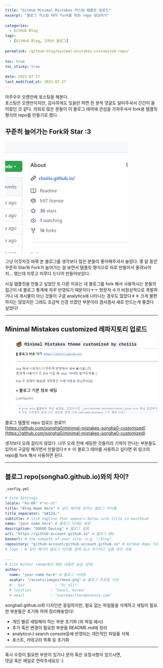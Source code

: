 ```yaml
---
title: "GitHub Minimal Mistakes 커스텀 템플릿 업로드"
excerpt: "블로그 커스텀 테마 fork를 위한 repo 생성하기"

categories:
  - GitHub Blog
tags:
  - [GitHub Blog, 깃허브 블로그]

permalink: /github-blog/minimal-mistakes-customized-repo/

toc: true
toc_sticky: true

date: 2022-07-27
last_modified_at: 2022-07-27
---
```


아주우우 오랜만에 포스팅을 해본다.  
포스팅은 오랜만이지만, 감사하게도 잊을만 하면 한 분씩 댓글도 달아주셔서 간간이 들어왔던 것 같다. 의외로 많은 분들이 이 블로그 테마에 관심을 가져주셔서 fork용 템플릿 형식의 repo를 만들기로 했다.

## 꾸준히 늘어가는 Fork와 Star :3

![star-and-fork](/assets/images/posts_img/github-blog-minimal-mistakes-customized-repo/star-and-fork.png)

그냥 이것저것 바꿔 본 블로그를 생각보다 많은 분들이 좋아해주셔서 놀랐다. 몇 달 동안 꾸준히 Star와 Fork가 늘어가는 걸 보면서 템플릿 형식으로 따로 만들어서 올려놔야지... 했는데 미루고 미루다 드디어 만들어보았다.

사실 템플릿을 만들고 싶었던 또 다른 이유는 내 블로그를 fork 해서 사용하시는 분들의 접근이 내 블로그 통계에 자꾸 반영되기 때문이다ㅜㅜ 방문자 수가 비정상적으로 폭발하거나 내 게시물이 아닌 것들이 구글 analytics에 나타나는 경우도 많았다ㅎㅎ 크게 불편하지는 않았지만 그래도 조금씩 신경 쓰였던 부분이라 겸사겸사 새로 만드는게 좋겠다 싶었다!

---

## Minimal Mistakes customized 레파지토리 업로드

![repo-capture](/assets/images/posts_img/github-blog-minimal-mistakes-customized-repo/repo-capture.png)

블로그 템플릿 repo 업로드 완료!!!  
[https://github.com/songha0/minimal-mistakes-songha0-customized](https://github.com/songha0/minimal-mistakes-songha0-customized)

생각보다 오래 걸리지 않았다. 너무 오래 전에 세팅한 것들이라 기억이 안나는 부분들도 있어서 구글링 해가면서 만들었다ㅎㅎ 이 블로그 테마를 사용하고 싶다면 위 링크의 repo를 fork 해서 사용하면 된다.

---

## 블로그 repo(songha0.github.io)와의 차이?

`_config.yml`

```yml
# Site Settings
locale: "ko-KR" #"en-US"
title: "Blog Name Here" # 상단 헤더에 보이는 블로그 타이틀
title_separator: "&#124;"
subtitle: # site tagline that appears below site title in masthead
name: "your name here" # 블로그 닉네임 설정
description: "OOOOO DevLog" # 블로그 설명
url: "https://github-account.github.io" # 블로그 URL
baseurl: # the subpath of your site, e.g. "/blog"
repository: "github-account/github-account.github.io" # GitHub Repo 이름
# logo : # 상단 헤더의 블로그 타이틀 앞에 로고 추가하고 싶을 경우 사용

---
# Site Author (Home에서 해당 내용은 숨김 상태)
author:
  name: "your name here" # 블로그 닉네임
  avatar: "/assets/images/meee.png" # 블로그 프로필 사진
  #   bio              : "hi all!"
  # location         : "Seoul, Korea"
  # email            : "youremailhere@xxxxxx.com"
```

songha0.github.io와 디자인은 동일하지만, 필요 없는 파일들을 삭제하고 세팅이 필요한 부분들은 초기화 하여 정리해놓았다!

- 개인 별로 세팅해야 하는 부분 초기화 (위 파일 예시)
- 추가 혹은 변경이 필요한 부분들 README.md에 정리
- analytics나 search console등에 반영되는 개인적인 파일들 삭제
- 포스트, 카테고리 목록 등 초기화

---

혹시 수정이 필요한 부분이 있거나 문의 혹은 요청사항이 있으시면,  
댓글 혹은 메일로 연락주세요오 :)
